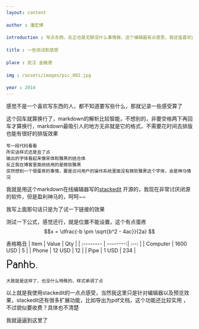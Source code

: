 ```yaml
---
layout: content

author : 潘宏博

introduction : 写点东西，反正也是无聊没什么事情做，这个编辑器有点意思，我还蛮喜欢这个的

title : 一些测试和感想

place : 武汉 金融港

img : /assets/images/pic_002.jpg

year : 2014
---
```


感觉不是一个喜欢写东西的人，都不知道要写些什么，那就记录一些感受算了

这个回车就算换行了，markdown的解析比较智能，不想别的，非要空格两下再回车才算换行，markdown最吸引人的地方无非就是它的格式，不需要花时间去排版也能有很好的排版效果

```
写一段代码看看
所实话样式还是丑了点
输出的字体看起来像宋体和雅黑的结合体  
反正我在博客里面统统用的是微软雅黑
突然想到一个很蛋疼的事情，要是访问用户的操作系统里面没有微软雅黑这个字体，会是神马情况
```
我就是用这个markdown在线编辑器写的[stackedit](https://stackedit.io/editor)
开源的，我现在非常讨厌闭源的软件，但是盈利神马的，呵呵~~

我写上面那句话只是为了试一下链接的效果

测试一下公式，感觉还行，就是位置不能设置，这个有点蛋疼
$$x = \dfrac{-b \pm \sqrt{b^2 - 4ac}}{2a} $$


 表格略丑
| Item      |    Value | Qty  |
| :-------- | --------:| :--: |
| Computer  | 1600 USD |  5   |
| Phone     |   12 USD |  12  |
| Pipe      |    1 USD | 234  |


![就用我的logo来做图片测试](https://raw.githubusercontent.com/panhb/panhb.github.io/master/assets/images/logo_footer.png)

`大致就是这样了，也没什么特殊的，样式单调了点`

以上就是我使用stackedit的一点点感受，当然我这里只是针对编辑器以及预览效果，stackedit还有很多扩展功能，比如导出为pdf文档，这个功能还比较实用
，不过貌似要收费？具体也不清楚

我就逼逼到这里了
